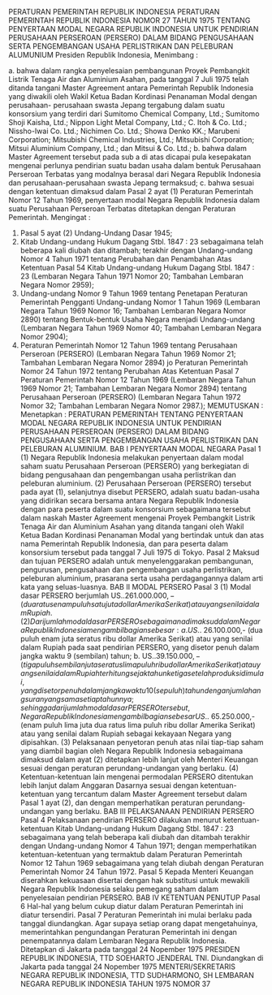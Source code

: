  PERATURAN PEMERINTAH REPUBLIK INDONESIA PERATURAN PEMERINTAH REPUBLIK INDONESIA NOMOR 27 TAHUN 1975 TENTANG PENYERTAAN MODAL NEGARA REPUBLIK INDONESIA UNTUK PENDIRIAN PERUSAHAAN PERSEROAN (PERSERO) DALAM BIDANG PENGUSAHAAN SERTA PENGEMBANGAN USAHA PERLISTRIKAN DAN PELEBURAN ALUMUNIUM Presiden Republik Indonesia,
Menimbang :

a. bahwa dalam rangka penyelesaian pembangunan Proyek Pembangkit Listrik Tenaga Air dan Aluminium Asahan, pada tanggal 7 Juli 1975 telah ditanda tangani Master Agreement antara Pemerintah Republik Indonesia yang diwakili oleh Wakil Ketua Badan Kordinasi Penanaman Modal dengan perusahaan- perusahaan swasta Jepang tergabung dalam suatu konsorsium yang terdiri dari Sumitomo Chemical Company, Ltd.; Sumitomo Shoji Kaisha, Ltd.; Nippon Light Metal Company, Ltd.; C. Itoh & Co. Ltd.; Nissho-Iwai Co. Ltd.; Nichimen Co. Ltd.; Showa Denko KK.; Marubeni Corporation; Mitsubishi Chemical Industries, Ltd.; Mitsubishi Corporation; Mitsui Aluminium Company, Ltd.; dan Mitsui & Co. Ltd.;
b. bahwa dalam Master Agreement tersebut pada sub a di atas dicapai pula kesepakatan mengenai perlunya pendirian suatu badan usaha dalam bentuk Perusahaan Perseroan Terbatas yang modalnya berasal dari Negara Republik Indonesia dan perusahaan-perusahaan swasta Jepang termaksud;
c. bahwa sesuai dengan ketentuan dimaksud dalam Pasal 2 ayat (1) Peraturan Pemerintah Nomor 12 Tahun 1969, penyertaan modal Negara Republik Indonesia dalam suatu Perusahaan Perseroan Terbatas ditetapkan dengan Peraturan Pemerintah.
Mengingat :

1. Pasal 5 ayat (2) Undang-Undang Dasar 1945;
2. Kitab Undang-undang Hukum Dagang Stbl. 1847 : 23 sebagaimana telah beberapa kali diubah dan ditambah; terakhir dengan Undang-undang Nomor 4 Tahun 1971 tentang Perubahan dan Penambahan Atas Ketentuan Pasal 54 Kitab Undang-undang Hukum Dagang Stbl. 1847 : 23 (Lembaran Negara Tahun 1971 Nomor 20; Tambahan Lembaran Negara Nomor 2959);
3. Undang-undang Nomor 9 Tahun 1969 tentang Penetapan Peraturan Pemerintah Pengganti Undang-undang Nomor 1 Tahun 1969 (Lembaran Negara Tahun 1969 Nomor 16; Tambahan Lembaran Negara Nomor 2890) tentang Bentuk-bentuk Usaha Negara menjadi Undang-undang (Lembaran Negara Tahun 1969 Nomor 40; Tambahan Lembaran Negara Nomor 2904);
4. Peraturan Pemerintah Nomor 12 Tahun 1969 tentang Perusahaan Perseroan (PERSERO) (Lembaran Negara Tahun 1969 Nomor 21; Tambahan Lembaran Negara Nomor 2894) jo Peraturan Pemerintah Nomor 24 Tahun 1972 tentang Perubahan Atas Ketentuan Pasal 7 Peraturan Pemerintah Nomor 12 Tahun 1969 (Lembaran Negara Tahun 1969 Nomor 21; Tambahan Lembaran Negara Nomor 2894) tentang Perusahaan Perseroan (PERSERO) (Lembaran Negara Tahun 1972 Nomor 32; Tambahan Lembaran Negara Nomor 2987.);
MEMUTUSKAN :
 Menetapkan : PERATURAN PEMERINTAH TENTANG PENYERTAAN MODAL NEGARA REPUBLIK INDONESIA UNTUK PENDIRIAN PERUSAHAAN PERSEROAN (PERSERO) DALAM BIDANG PENGUSAHAAN SERTA PENGEMBANGAN USAHA PERLISTRIKAN DAN PELEBURAN ALUMINIUM.
BAB I PENYERTAAN MODAL NEGARA
Pasal 1
(1) Negara Republik Indonesia melakukan penyertaan dalam modal saham suatu Perusahaan Perseroan (PERSERO) yang berkegiatan di bidang pengusahaan dan pengembangan usaha perlistrikan dan peleburan aluminium.
(2) Perusahaan Perseroan (PERSERO) tersebut pada ayat (1), selanjutnya disebut PERSERO, adalah suatu badan-usaha yang didirikan secara bersama antara Negara Republik Indonesia dengan para peserta dalam suatu konsorsium sebagaimana tersebut dalam naskah Master Agreement mengenai Proyek Pembangkit Listrik Tenaga Air dan Aluminium Asahan yang ditanda tangani oleh Wakil Ketua Badan Kordinasi Penanaman Modal yang bertindak untuk dan atas nama Pemerintah Republik Indonesia, dan para peserta dalam konsorsium tersebut pada tanggal 7 Juli 1975 di Tokyo.
Pasal 2
Maksud dan tujuan PERSERO adalah untuk menyelenggarakan pembangunan, pengurusan, pengusahaan dan pengembangan usaha perlistrikan, peleburan aluminium, prasarana serta usaha perdagangannya dalam arti kata yang seluas-luasnya.
BAB II MODAL PERSERO
Pasal 3
(1) Modal dasar PERSERO berjumlah US.$. 261.000.000,- (dua ratus enam puluh satu juta dollar Amerika Serikat) atau yang senilai dalam Rupiah.
(2) Dari jumlah modal dasar PERSERO sebagaimana dimaksud dalam Negara Republik Indonesia mengambil bagian sebesar:
a. US.$. 26.100.000,- (dua puluh enam juta seratus ribu dollar Amerika Serikat) atau yang senilai dalam Rupiah pada saat pendirian PERSERO, yang disetor penuh dalam jangka waktu 9 (sembilan) tahun;
b. US.$. 39.150.000,- (tiga puluh sembilan juta seratus lima puluh ribu dollar Amerika Serikat) atau yang senilai dalam Rupiah terhitung sejak tahun ketiga setelah produksi dimulai, yang disetor penuh dalam jangka waktu 10 (sepuluh) tahun dengan jumlah angsuran yang sama setiap tahunnya; sehingga dari jumlah modal dasar PERSERO tersebut, Negara Republik Indonesia mengambil bagian sebesar US.$. 65.250.000,- (enam puluh lima juta dua ratus lima puluh ribu dollar Amerika Serikat) atau yang senilai dalam Rupiah sebagai kekayaan Negara yang dipisahkan.
(3) Pelaksanaan penyetoran penuh atas nilai tiap-tiap saham yang diambil bagian oleh Negara Republik Indonesia sebagaimana dimaksud dalam ayat (2) ditetapkan lebih lanjut oleh Menteri Keuangan sesuai dengan peraturan perundang-undangan yang berlaku.
(4) Ketentuan-ketentuan lain mengenai permodalan PERSERO ditentukan lebih lanjut dalam Anggaran Dasarnya sesuai dengan ketentuan-ketentuan yang tercantum dalam Master Agreement tersebut dalam Pasal 1 ayat (2), dan dengan memperhatikan peraturan perundang-undangan yang berlaku.
BAB III PELAKSANAAN PENDIRIAN PERSERO
Pasal 4
Pelaksanaan pendirian PERSERO dilakukan menurut ketentuan- ketentuan Kitab Undang-undang Hukum Dagang Stbl. 1847 : 23 sebagaimana yang telah beberapa kali diubah dan ditambah terakhir dengan Undang-undang Nomor 4 Tahun 1971; dengan memperhatikan ketentuan-ketentuan yang termaktub dalam Peraturan Pemerintah Nomor 12 Tahun 1969 sebagaimana yang telah diubah dengan Peraturan Pemerintah Nomor 24 Tahun 1972.
Pasal 5
Kepada Menteri Keuangan diserahkan kekuasaan disertai dengan hak substitusi untuk mewakili Negara Republik Indonesia selaku pemegang saham dalam penyelesaian pendirian PERSERO.
BAB IV KETENTUAN PENUTUP
Pasal 6
Hal-hal yang belum cukup diatur dalam Peraturan Pemerintah ini diatur tersendiri.
Pasal 7
Peraturan Pemerintah ini mulai berlaku pada tanggal diundangkan. Agar supaya setiap orang dapat mengetahuinya, memerintahkan pengundangan Peraturan Pemerintah ini dengan penempatannya dalam Lembaran Negara Republik Indonesia. Ditetapkan di Jakarta pada tanggal 24 Nopember 1975 PRESIDEN REPUBLIK INDONESIA, TTD SOEHARTO JENDERAL TNI. Diundangkan di Jakarta pada tanggal 24 Nopember 1975 MENTERI/SEKRETARIS NEGARA REPUBLIK INDONESIA, TTD SUDHARMONO, SH LEMBARAN NEGARA REPUBLIK INDONESIA TAHUN 1975 NOMOR 37